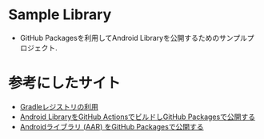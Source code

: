 # Sample Library

* GitHub Packagesを利用してAndroid Libraryを公開するためのサンプルプロジェクト.

# 参考にしたサイト

* [Gradleレジストリの利用](https://docs.github.com/ja/packages/working-with-a-github-packages-registry/working-with-the-gradle-registry)
* [Android LibraryをGitHub ActionsでビルドしGitHub Packagesで公開する](https://qiita.com/Horie1024/items/be2b5eb768f36794c4f1)
* [Androidライブラリ (AAR) をGitHub Packagesで公開する](https://zenn.dev/otk1fd/articles/3698cea5ab1a5c)